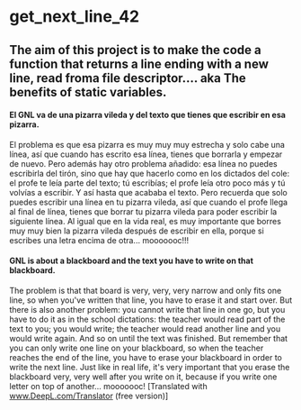 # get_next_line_42
## The aim of this project is to make the code a function that returns a line ending with a new line, read froma file descriptor.... aka The benefits of static variables.
#### El GNL va de una pizarra vileda y del texto que tienes que escribir en esa pizarra.
El problema es que esa pizarra es muy muy muy estrecha y solo cabe una línea, así que cuando has escrito esa línea, tienes que borrarla y empezar de nuevo.
Pero además hay otro problema añadido: esa línea no puedes escribirla del tirón, sino que hay que hacerlo como en los dictados del cole: el profe te leía parte del texto; tú escribías; el profe leía otro poco más y tú volvías a escribir. Y así hasta que acababa el texto. Pero recuerda que solo puedes escribir una línea en tu pizarra vileda, así que cuando el profe llega al final de línea, tienes que borrar tu pizarra vileda para poder escribir la siguiente línea.
Al igual que en la vida real, es muy importante que borres muy muy bien la pizarra vileda después de escribir en ella, porque si escribes una letra encima de otra... mooooooc!!! 

#### GNL is about a blackboard and the text you have to write on that blackboard.
The problem is that that board is very, very, very narrow and only fits one line, so when you've written that line, you have to erase it and start over.
But there is also another problem: you cannot write that line in one go, but you have to do it as in the school dictations: the teacher would read part of the text to you; you would write; the teacher would read another line and you would write again. And so on until the text was finished. But remember that you can only write one line on your blackboard, so when the teacher reaches the end of the line, you have to erase your blackboard in order to write the next line.
Just like in real life, it's very important that you erase the blackboard very, very well after you write on it, because if you write one letter on top of another... mooooooc! 
[Translated with www.DeepL.com/Translator (free version)]

